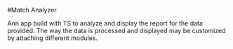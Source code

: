#Match Analyzer

Ann app build with TS to analyze and display the report for the data provided. The way the data is processed and displayed may be customized by attaching different modules.
